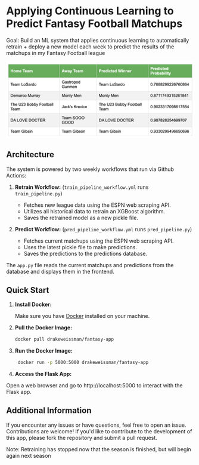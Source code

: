 # Applying Continuous Learning to Predict Fantasy Football Matchups

Goal: Build an ML system that applies continuous learning to automatically retrain + deploy a new model each week to predict the results of the matchups in my Fantasy Football league

![App Example](Matchups%20Example.png)

## Architecture

The system is powered by two weekly workflows that run via Github Actions:

1. **Retrain Workflow:** (`train_pipeline_workflow.yml` runs `train_pipeline.py`)
   - Fetches new league data using the ESPN web scraping API.
   - Utilizes all historical data to retrain an XGBoost algorithm.
   - Saves the retrained model as a new pickle file.

2. **Predict Workflow:** (`pred_pipeline_workflow.yml` runs `pred_pipeline.py`)
   - Fetches current matchups using the ESPN web scraping API.
   - Uses the latest pickle file to make predictions.
   - Saves the predictions to the predictions database.

The `app.py` file reads the current matchups and predictions from the database and displays them in the frontend.

## Quick Start

1. **Install Docker:**

   Make sure you have [Docker](https://www.docker.com/products/docker) installed on your machine.

2. **Pull the Docker Image:**

   ```bash
   docker pull drakeweissman/fantasy-app

3. **Run the Docker Image:**

   ```bash
    docker run -p 5000:5000 drakeweissman/fantasy-app
   
4. **Access the Flask App:**

  Open a web browser and go to http://localhost:5000 to interact with the Flask app.


## Additional Information
If you encounter any issues or have questions, feel free to open an issue.
Contributions are welcome! If you'd like to contribute to the development of this app, please fork the repository and submit a pull request.

Note: Retraining has stopped now that the season is finished, but will begin again next season
